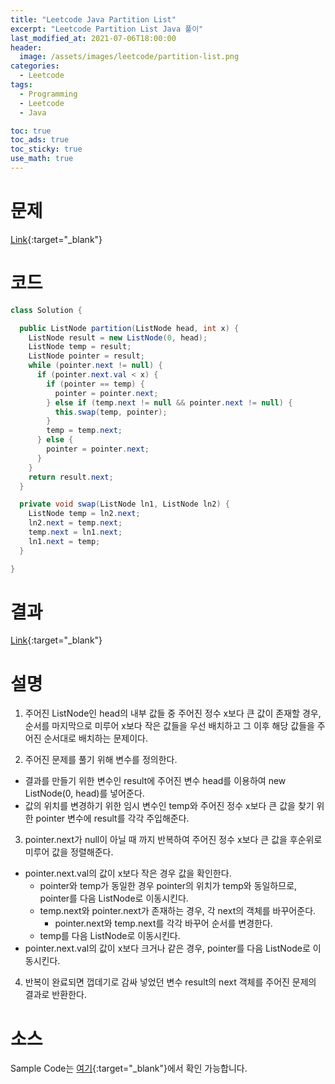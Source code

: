 ```yaml
---
title: "Leetcode Java Partition List"
excerpt: "Leetcode Partition List Java 풀이"
last_modified_at: 2021-07-06T18:00:00
header:
  image: /assets/images/leetcode/partition-list.png
categories:
  - Leetcode
tags:
  - Programming
  - Leetcode
  - Java

toc: true
toc_ads: true
toc_sticky: true
use_math: true
---
```

# 문제
[Link](https://leetcode.com/problems/partition-list/){:target="_blank"}

# 코드
```java
class Solution {

  public ListNode partition(ListNode head, int x) {
    ListNode result = new ListNode(0, head);
    ListNode temp = result;
    ListNode pointer = result;
    while (pointer.next != null) {
      if (pointer.next.val < x) {
        if (pointer == temp) {
          pointer = pointer.next;
        } else if (temp.next != null && pointer.next != null) {
          this.swap(temp, pointer);
        }
        temp = temp.next;
      } else {
        pointer = pointer.next;
      }
    }
    return result.next;
  }

  private void swap(ListNode ln1, ListNode ln2) {
    ListNode temp = ln2.next;
    ln2.next = temp.next;
    temp.next = ln1.next;
    ln1.next = temp;
  }

}
```

# 결과
[Link](https://leetcode.com/submissions/detail/518055175/){:target="_blank"}

# 설명
1. 주어진 ListNode인 head의 내부 값들 중 주어진 정수 x보다 큰 값이 존재할 경우, 순서를 마지막으로 미루어 x보다 작은 값들을 우선 배치하고 그 이후 해당 값들을 주어진 순서대로 배치하는 문제이다.

2. 주어진 문제를 풀기 위해 변수를 정의한다.
- 결과를 만들기 위한 변수인 result에 주어진 변수 head를 이용하여 new ListNode(0, head)를 넣어준다.
- 값의 위치를 변경하기 위한 임시 변수인 temp와 주어진 정수 x보다 큰 값을 찾기 위한 pointer 변수에 result를 각각 주입해준다.

3. pointer.next가 null이 아닐 때 까지 반복하여 주어진 정수 x보다 큰 값을 후순위로 미루어 값을 정렬해준다.
- pointer.next.val의 값이 x보다 작은 경우 값을 확인한다.
  - pointer와 temp가 동일한 경우 pointer의 위치가 temp와 동일하므로, pointer를 다음 ListNode로 이동시킨다.
  - temp.next와 pointer.next가 존재하는 경우, 각 next의 객체를 바꾸어준다.
    - pointer.next와 temp.next를 각각 바꾸어 순서를 변경한다.
  - temp를 다음 ListNode로 이동시킨다.
- pointer.next.val의 값이 x보다 크거나 같은 경우, pointer를 다음 ListNode로 이동시킨다.

4. 반복이 완료되면 껍데기로 감싸 넣었던 변수 result의 next 객체를 주어진 문제의 결과로 반환한다.

# 소스
Sample Code는 [여기](https://github.com/GracefulSoul/leetcode/blob/master/src/main/java/gracefulsoul/problems/PartitionList.java){:target="_blank"}에서 확인 가능합니다.